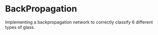 # BackPropagation
Implementing a backpropagation network to correctly classify 6 different types of glass. 
